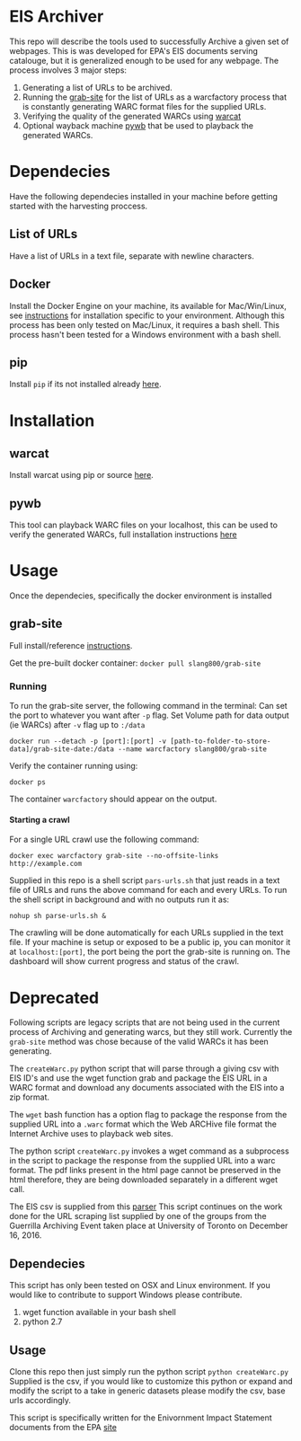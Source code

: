 # EIS Archiver

This repo will describe the tools used to successfully Archive a given set of webpages. This is was developed for EPA's EIS documents serving catalouge, but it is generalized enough to be used for any webpage. The process involves 3 major steps:
1.	Generating a list of URLs to be archived.
2.	Running the [grab-site](https://github.com/edgi-govdata-archiving/grab-site) for the list of URLs as a warcfactory process that is constantly generating WARC format files for the supplied URLs.
3.	Verifying the quality of the generated WARCs using [warcat](https://github.com/chfoo/warcat)
4.	Optional wayback machine [pywb](https://github.com/ikreymer/pywb) that be used to playback the generated WARCs.

# Dependecies

Have the following dependecies installed in your machine before getting started with the harvesting proccess.

## List of URLs
Have a list of URLs in a text file, separate with newline characters.

## Docker
Install the Docker Engine on your machine, its available for Mac/Win/Linux, see [instructions](https://docs.docker.com/engine/installation/) for installation specific to your environment. Although this process has been only tested on Mac/Linux, it requires a bash shell. This process hasn't been tested for a Windows environment with a bash shell.

## pip
Install `pip` if its not installed already [here](https://pip.pypa.io/en/stable/installing/).

# Installation

## warcat
Install warcat using pip or source [here]().

## pywb
This tool can playback WARC files on your localhost, this can be used to verify the generated WARCs, full installation instructions [here](https://github.com/ikreymer/pywb)

# Usage
Once the dependecies, specifically the docker environment is installed 

## grab-site
Full install/reference [instructions](https://github.com/edgi-govdata-archiving/grab-site).

Get the pre-built docker container:
`docker pull slang800/grab-site`

### Running
To run the grab-site server, the following command in the terminal:
Can set the port to whatever you want after `-p` flag.
Set Volume path for data output (ie WARCs) after `-v` flag up to `:/data`

`docker run --detach -p [port]:[port] -v [path-to-folder-to-store-data]/grab-site-date:/data --name warcfactory slang800/grab-site`

Verify the container running using:

`docker ps`

The container `warcfactory` should appear on the output.

#### Starting a crawl

For a single URL crawl use the following command:

`docker exec warcfactory grab-site --no-offsite-links http://example.com`

Supplied in this repo is a shell script `pars-urls.sh` that just reads in a text file of URLs and runs the above command for each and every URLs.
To run the shell script in background and with no outputs run it as:

`nohup sh parse-urls.sh &`

The crawling will be done automatically for each URLs supplied in the text file.
If your machine is setup or exposed to be a public ip, you can monitor it at `localhost:[port]`, the port being the port the grab-site is running on. The dashboard will show current progress and status of the crawl.


# Deprecated
Following scripts are legacy scripts that are not being used in the current process of Archiving and generating warcs, but they still work. Currently the `grab-site` method was chose because of the valid WARCs it has been generating.

The `createWarc.py` python script that will parse through a giving csv with EIS ID's and use the wget function grab and package the EIS URL in a WARC format and download any documents associated with the EIS into a zip format.

The `wget` bash function has a option flag to package the response from the supplied URL into a `.warc` format which the Web ARCHive file format the Internet Archive uses to playback web sites.

The python script `createWarc.py` invokes a wget command as a subprocess in the script to package the response from the supplied URL into a warc format. The pdf links present in the html page cannot be preserved in the html therefore, they are being downloaded separately in a different wget call.

The EIS csv is supplied from this [parser](https://github.com/titaniumbones/eot-sprint-toolkit/tree/master/eis)
This script continues on the work done for the URL scraping list supplied by one of the groups from the Guerrilla Archiving Event taken place at University of Toronto on December 16, 2016.

## Dependecies
This script has only been tested on OSX and Linux environment. If you would like to contribute to support Windows please contribute.

1. wget function available in your bash shell
2. python 2.7

## Usage
Clone this repo then just simply run the python script `python createWarc.py`
Supplied is the csv, if you would like to customize this python or expand and modify the script to a take in generic datasets please modify the csv, base urls accordingly.

This script is specifically written for the Enivornment Impact Statement documents from the EPA [site](https://cdxnodengn.epa.gov/cdx-enepa-public/action/eis/search)
